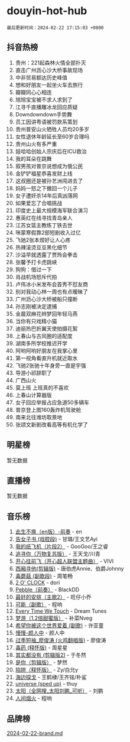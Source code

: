 # douyin-hot-hub

`最后更新时间：2024-02-22 17:15:03 +0800`

## 抖音热榜

1. 贵州：221起森林火情全部扑灭
1. 直击广州沥心沙大桥事故现场
1. 中非贸易额达历史峰值
1. 想和好朋友一起坐火车去旅行
1. 瓣瓣同心心相连
1. 旭旭宝宝被不求人求到了
1. 江寻千直播雕冰龙回应质疑
1. Downdowndown手势舞
1. 员工因讲粤语被罚款系策划
1. 贵州普安山火牺牲人员均20多岁
1. 女性退休年龄延长至60岁合理吗
1. 贵州山火有多严重
1. 娃哈哈创始人宗庆后在ICU救治
1. 我的耳朵在跳舞
1. 叙男孩对普京说想成为俄公民
1. 金铲铲福星恭喜发财上线
1. 这叔圈还是被孙艺洲闯进去了
1. 妈妈一怒之下撤回一个儿子
1. 女子遭奸杀14年后真凶落网
1. 如果爱忘了合唱挑战
1. 印度史上最大规模海军联合演习
1. 惠英红在线寻找青岛亲人
1. 江苏女篮主教练丁铁去世
1. 咪蒙寒假靠2部短剧收入过亿
1. 飞驰2张本煜好让人心疼
1. 热辣滚烫豆豆黑化细节
1. 沙溢早就透露了贾玲会拳击
1. 张馨予打卡虎跳峡
1. 狗狗：借过一下
1. 肖战机场怒斥代拍
1. 卢伟冰小米发布会首秀不怼友商
1. 别对我动心林一周也有点暧昧了
1. 广州沥心沙大桥被船只撞断
1. 孙志刚被决定逮捕
1. 金晨双麻花辫梦回年轻马燕
1. 当你有只戏精小猫
1. 迪丽热巴折翼天使拍摄花絮
1. 上春山与古风圈的适配度
1. 湖南多所学校推迟开学
1. 阿哟阿哟好朋友在我掌心里
1. 第一视角看直升机就近取水
1. 飞驰2张驰十年身旁一直是宇强
1. 导游小祁辞职了
1. 广西山火
1. 莫上班 上班真的不喜欢
1. 上春山计算器版
1. 女子回应举报占应急道50多辆车
1. 普京登上图160轰炸机驾驶舱
1. 南来北往潍坊取景地
1. 张颂文新剧改看高等有机化学了

## 明星榜

暂无数据

## 直播榜

暂无数据

## 音乐榜

1. [此生不换（en版）-前奏](https://sf3-cdn-tos.douyinstatic.com/obj/tos-cn-ve-2774/oMDvUGwhKrKYDEqXiMYEwxZqBWIJFA92CiLAO) - en
1. [告女子书 (戏腔段)](https://sf5-hl-cdn-tos.douyinstatic.com/obj/tos-cn-ve-2774/osCCzFxWgstBDi92ZfBB4ht7gQENBmQMAl0eI6) - 甘璐/王文艺Ayi
1. [我的纸飞机（片段2）](https://sf6-cdn-tos.douyinstatic.com/obj/tos-cn-ve-2774/oM2ZrKcg2CD5AeRB2gkeXOFB1IxAGJdZPazYHf) - GooGoo/王之睿
1. [追寻你（万物复苏版）](https://sf5-hl-cdn-tos.douyinstatic.com/obj/tos-cn-ve-2774/oYeAZJsbjIDit9APmBg8u6uDUQnHmoCf3gbo74) - 王天戈/川青
1. [开心往前飞（开心超人联盟主题曲）](https://sf5-hl-cdn-tos.douyinstatic.com/obj/tos-cn-ve-2774/9d8fb7c82cf1421fb93a9fe925275e0a) - VIVI
1. [西厢寻他(剪辑版)](https://sf5-hl-cdn-tos.douyinstatic.com/obj/tos-cn-ve-2774/oUsAVfAQKlRNxEv5qxvIB8o5qmIWUcXbzJKJhw) - 唐伯虎Annie、伯爵Johnny
1. [毒蘑菇 (副歌段)](https://sf5-hl-cdn-tos.douyinstatic.com/obj/tos-cn-ve-2774/ocDEUsfdLjxnlFXtfogBCiQCEqYB7QZgZ8VViM) - 周笔畅
1. [2 O' CLOCK](https://sf5-hl-cdn-tos.douyinstatic.com/obj/tos-cn-ve-2774/oIUBICeqlYQHTigCBOnCMlwBZJkgiBjt1oDfbg) - dori
1. [Pebble（前奏）](https://sf3-cdn-tos.douyinstatic.com/obj/tos-cn-ve-2774/5e6913036e674b34b92df6abd1361f00) - BlackDD
1. [最好的安排（主歌2）](https://sf5-hl-cdn-tos.douyinstatic.com/obj/tos-cn-ve-2774/oMMZX1DuHpMwgoDztBmZswgQnbCeeANZxBHkFY) - 旺仔小乔
1. [可能（副歌）](https://sf3-cdn-tos.douyinstatic.com/obj/tos-cn-ve-2774/cde1731888894259b333569393c2fb51) - 程响
1. [Every Time We Touch](https://sf5-hl-cdn-tos.douyinstatic.com/obj/tos-cn-ve-2774/ogN6lUKQeBBfEVhIOMikG1CcJjugxk1tztZyhP) - Dream Tunes
1. [梦游（1.2倍甜蜜版）](https://sf5-hl-cdn-tos.douyinstatic.com/obj/tos-cn-ve-2774/o4gyAUm8hwufoEABmwVIiQtHsFuGzAEEWtNMzo) - 补菜Nveg
1. [希望你被这个世界爱着 (副歌)](https://sf5-hl-cdn-tos.douyinstatic.com/obj/tos-cn-ve-2774/oUHCmWQfZlE3QQBKBeD8rCFLpJzPgCpImhsxMt) - 许亚童
1. [慢慢-颜人中](https://sf6-cdn-tos.douyinstatic.com/obj/tos-cn-ve-2774/ocjHNfBXdBxQNC8ZGAeoLMFTUgtBg8bkExunDC) - 颜人中
1. [过季短袖_廖俊涛 (火鸡翻唱版)](https://sf6-cdn-tos.douyinstatic.com/obj/tos-cn-ve-2774/ogQVJl0tRBKxQgZji7YClFEBrVDeHpPTWfCZbQ) - 廖俊涛
1. [毒药 (释怀版)](https://sf5-hl-cdn-tos.douyinstatic.com/obj/tos-cn-ve-2774/oYILMEAzspdZBIzy4frJNB8ZHPHWAhiwowd4Ad) - 周星星
1. [其实都没有 (剪辑版2)](https://sf3-cdn-tos.douyinstatic.com/obj/tos-cn-ve-2774/oEBNQenHZtBhxYjGgUDQk0BCHTigQafgFlbQ7k) - 于冬然
1. [是你（剪辑版）](https://sf6-cdn-tos.douyinstatic.com/obj/tos-cn-ve-2774/46019dae783c4c969944217fe1cfafc4) - 梦然
1. [陷阱（释怀版）](https://sf5-hl-cdn-tos.douyinstatic.com/obj/tos-cn-ve-2774/oE8C21LeZrzKLDFfQYgMzx4GAIHageG5IzayY7) - Zy/白允y
1. [海边探戈](https://sf6-cdn-tos.douyinstatic.com/obj/tos-cn-ve-2774/os9gE0VQCGqt6VQkZDyBBYvfSDY0QFe3vVmubn) - 王鹤棣/王齐铭/朴鲨
1. [universe (sped up)](https://sf5-hl-cdn-tos.douyinstatic.com/obj/tos-cn-ve-2774/oIQnurQLDCsdYeegkM4CKuVb23MZBXtX6QB8bv) - thuy
1. [太阳（全网搜_太阳刘鹏_可听）](https://sf5-hl-cdn-tos.douyinstatic.com/obj/tos-cn-ve-2774/ogWbyIQnlBFImVbeDocRdCIYtBHlbJXgfZMvgz) - 刘鹏
1. [人间烟火](https://sf5-hl-cdn-tos.douyinstatic.com/obj/tos-cn-ve-2774/947983139f35446684610238bba8e7a9) - 程响

## 品牌榜

[2024-02-22-brand.md](2024-02-22-brand.md)
